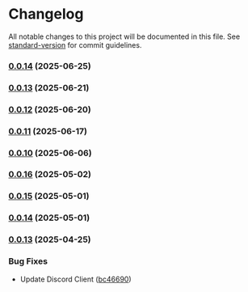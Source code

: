 # Changelog

All notable changes to this project will be documented in this file. See [standard-version](https://github.com/conventional-changelog/standard-version) for commit guidelines.

### [0.0.14](https://github.com/Hiroshi025/Nebura-AI/compare/v0.0.16...v0.0.14) (2025-06-25)

### [0.0.13](https://github.com/Hiroshi025/Nebura-AI/compare/v0.0.16...v0.0.13) (2025-06-21)

### [0.0.12](https://github.com/Hiroshi025/Nebura-AI/compare/v0.0.16...v0.0.12) (2025-06-20)

### [0.0.11](https://github.com/Hiroshi025/Nebura-AI/compare/v0.0.16...v0.0.11) (2025-06-17)

### [0.0.10](https://github.com/Hiroshi025/Nebura-AI/compare/v0.0.16...v0.0.10) (2025-06-06)

### [0.0.16](https://github.com/Hiroshi025/Nebura-AI/compare/v0.0.15...v0.0.16) (2025-05-02)

### [0.0.15](https://github.com/Hiroshi025/Nebura-AI/compare/v0.0.14...v0.0.15) (2025-05-01)

### [0.0.14](https://github.com/Hiroshi025/Nebura-AI/compare/v0.0.13...v0.0.14) (2025-05-01)

### [0.0.13](https://github.com/Hiroshi025/Nebura-AI/compare/v0.0.12...v0.0.13) (2025-04-25)


### Bug Fixes

* Update Discord Client ([bc46690](https://github.com/Hiroshi025/Nebura-AI/commit/bc46690a8a41bfd61ab21e76692a1b5bf65844a7))
